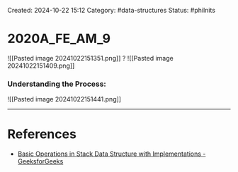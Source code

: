 Created: 2024-10-22 15:12
Category: #data-structures 
Status: #philnits



# 2020A_FE_AM_9

![[Pasted image 20241022151351.png]]
? 
![[Pasted image 20241022151409.png]]
### Understanding the Process:

![[Pasted image 20241022151441.png]]



---
# References
- [Basic Operations in Stack Data Structure with Implementations - GeeksforGeeks](https://www.geeksforgeeks.org/basic-operations-in-stack-data-structure-with-implementations/)